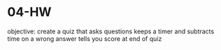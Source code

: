 # 04-HW


objective: create a quiz that asks questions keeps a timer and subtracts time on a wrong answer
tells you score at end of quiz
